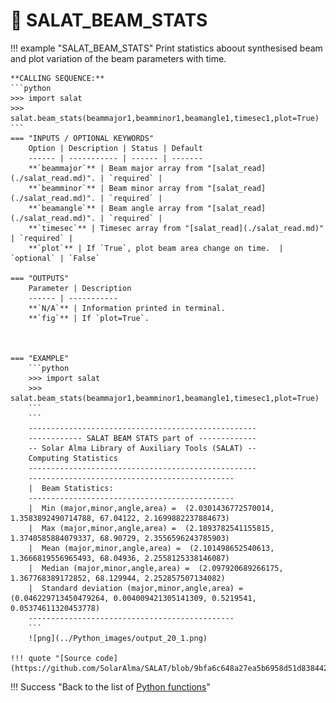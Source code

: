 # :low_brightness: SALAT_BEAM_STATS

!!! example "SALAT_BEAM_STATS"
	Print statistics aboout synthesised beam and plot variation of the beam parameters with time.
	
	**CALLING SEQUENCE:**
	```python
	>>> import salat
	>>> salat.beam_stats(beammajor1,beamminor1,beamangle1,timesec1,plot=True)
	```
	=== "INPUTS / OPTIONAL KEYWORDS"
		Option | Description | Status | Default
		------ | ----------- | ------ | -------
		**`beammajor`** | Beam major array from "[salat_read](./salat_read.md)". | `required` | 
		**`beamminor`** | Beam minor array from "[salat_read](./salat_read.md)". | `required` | 
		**`beamangle`** | Beam angle array from "[salat_read](./salat_read.md)". | `required` | 
		**`timesec`** | Timesec array from "[salat_read](./salat_read.md)" | `required` | 
		**`plot`** | If `True`, plot beam area change on time.  | `optional` | `False`
	
	=== "OUTPUTS"
		Parameter | Description
		------ | -----------
		**`N/A`** | Information printed in terminal.
		**`fig`** | If `plot=True`.


		
	=== "EXAMPLE"
		```python
		>>> import salat
		>>> salat.beam_stats(beammajor1,beamminor1,beamangle1,timesec1,plot=True)
		```	
		```
		---------------------------------------------------
		------------ SALAT BEAM STATS part of -------------
		-- Solar Alma Library of Auxiliary Tools (SALAT) --
		Computing Statistics
		---------------------------------------------------
		----------------------------------------------
		|  Beam Statistics: 
		----------------------------------------------
		|  Min (major,minor,angle,area) =  (2.0301436772570014, 1.3583892490714788, 67.04122, 2.1699882237884673)
		|  Max (major,minor,angle,area) =  (2.1893782541155815, 1.3740585884079337, 68.90729, 2.3556596243785903)
		|  Mean (major,minor,angle,area) =  (2.101498652540613, 1.3666819556965493, 68.04936, 2.2558125338146087)
		|  Median (major,minor,angle,area) =  (2.097920689266175, 1.367768389172852, 68.129944, 2.252857507134082)
		|  Standard deviation (major,minor,angle,area) =  (0.046229713450479264, 0.004009421305141309, 0.5219541, 0.05374611320453778)
		----------------------------------------------
		```
		![png](../Python_images/output_20_1.png)
	
	!!! quote "[Source code](https://github.com/SolarAlma/SALAT/blob/9bfa6c648a27ea5b6958d51d8384420ec9096642/Python/salat.py#L656)"

!!! Success "Back to the list of [Python functions](../python.md)"